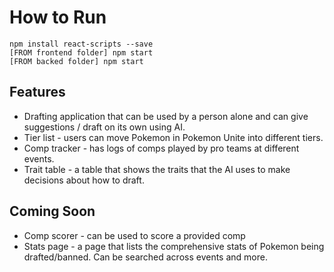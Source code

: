 # How to Run

```
npm install react-scripts --save
[FROM frontend folder] npm start
[FROM backed folder] npm start
```

## Features
- Drafting application that can be used by a person alone and can give suggestions / draft on its own using AI.
- Tier list - users can move Pokemon in Pokemon Unite into different tiers.
- Comp tracker - has logs of comps played by pro teams at different events.
- Trait table - a table that shows the traits that the AI uses to make decisions about how to draft. 

## Coming Soon
- Comp scorer - can be used to score a provided comp 
- Stats page - a page that lists the comprehensive stats of Pokemon being drafted/banned. Can be searched across events and more.
